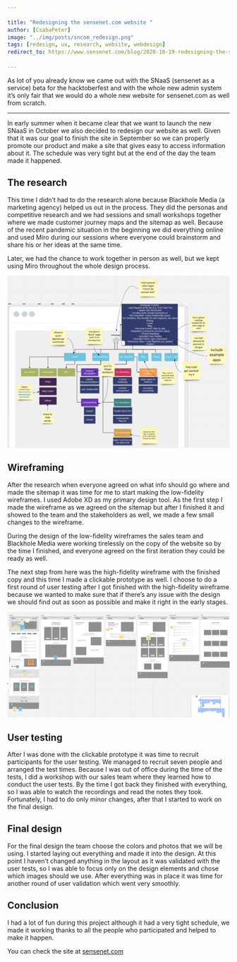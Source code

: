 ```yaml
---

title: "Redesigning the sensenet.com website "
author: [CsabaPeter]
image: "../img/posts/sncom_redesign.png"
tags: [redesign, ux, research, website, webdesign]
redirect_to: https://www.sensenet.com/blog/2020-10-19-redesigning-the-sensenetcom-website

---
```


As lot of you already know we came out with the SNaaS (sensenet as a service) beta for the hacktoberfest and with the whole new admin system it’s only fair that we would do a whole new website for sensenet.com as well from scratch. 

---

In early summer when it became clear that we want to launch the new SNaaS in October we also decided to redesign our website as well. Given that it was our goal to finish the site in September so we can properly promote our product and make a site that gives easy to access information about it. The schedule was very tight but at the end of the day the team made it happened. 

## The research 

This time I didn’t had to do the research alone because Blackhole Media (a marketing agency) helped us out in the process. They did the personas and competitive research and we had sessions and small workshops together where we made customer journey maps and the sitemap as well. Because of the recent pandemic situation in the beginning we did everything online and used Miro during our sessions where everyone could brainstorm and share his or her ideas at the same time.  

Later, we had the chance to work together in person as well, but we kept using Miro throughout the whole design process. 

<p align="center">
<img src="/img/posts/miro-board.png" alt="miro board">
</p>

## Wireframing 

After the research when everyone agreed on what info should go where and made the sitemap it was time for me to start making the low-fidelity wireframes. I used Adobe XD as my primary design tool. As the first step I made the wireframe as we agreed on the sitemap but after I finished it and showed to the team and the stakeholders as well, we made a few small changes to the wireframe. 

During the design of the low-fidelity wireframes the sales team and Blackhole Media were working tirelessly on the copy of the website so by the time I finished, and everyone agreed on the first iteration they could be ready as well.  

The next step from here was the high-fidelity wireframe with the finished copy and this time I made a clickable prototype as well. I choose to do a first round of user testing after I got finished with the high-fidelity wireframe because we wanted to make sure that if there’s any issue with the design we should find out as soon as possible and make it right in the early stages. 

<p align="center">
<img src="/img/posts/low-fidelity-wireframe.png" alt="low fidelity wireframe">
</p>

## User testing 

After I was done with the clickable prototype it was time to recruit participants for the user testing. We managed to recruit seven people and arranged the test times. Because I was out of office during the time of the tests, I did a workshop with our sales team where they learned how to conduct the user tests. By the time I got back they finished with everything, so I was able to watch the recordings and read the notes they took. Fortunately, I had to do only minor changes, after that I started to work on the final design. 

## Final design 

For the final design the team choose the colors and photos that we will be using. I started laying out everything and made it into the design. At this point I haven’t changed anything in the layout as it was validated with the user tests, so I was able to focus only on the design elements and chose which images should we use. After everything was in place it was time for another round of user validation which went very smoothly. 

## Conclusion 

I had a lot of fun during this project although it had a very tight schedule, we made it working thanks to all the people who participated and helped to make it happen. 

You can check the site at [sensenet.com](https://sensenet.com) 
